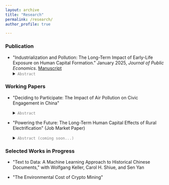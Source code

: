 ```yaml
---
layout: archive
title: "Research"
permalink: /research/
author_profile: true

---
```


### Publication
* "Industrialization and Pollution: The Long-Term Impact of Early-Life Exposure on Human Capital Formation." January 2025, *Journal of Public Economics*. [Manuscript](../files/IndustrialPollution_Manuscript.pdf) 
    <details><summary> <code style="color : gray">Abstract</code> </summary>  Air quality in developing countries is often much worse than in developed economies, yet evidence on the long-term human capital effects of air pollution in these settings is limited. This paper uses a cohort difference-in-differences approach to examine the impact of early-life exposure to air pollution during China's 1950s industrialization on human capital formation. It assumes that economic opportunities linked to industrial plants impact upwind and downwind counties similarly within a 30-mile radius. The results indicate that moving from the 25th to 75th percentile of exposure reduces children's education by approximately 0.11 years. This effect size is notably larger than the impacts of three other factors affecting educational attainment in both China and the United States.  </details>
    
### Working Papers
* "Deciding to Participate: The Impact of Air Pollution on Civic Engagement in China" 
    <details><summary> <code style="color : gray">Abstract</code> </summary> In the digital age, online engagement with government is increasingly common, yet the factors driving such civic activity remain poorly understood. This paper uses an instrumental variable (IV) strategy to examine whether air pollution influences online engagement with the government, measured by message volume on an official platform in China. I find that a 10 ug/m<sup>3</sup> increase in weekly average PM<sub>2.5</sub> results in a 15.9% surge in messages. During periods of higher pollution, people are more likely to voice complaints, seek assistance, make inquiries, and offer suggestions.  Three mechanisms help explain this response: (1) pollution shifts the perceived benefits of civic engagement, (2) it intensifies discontent linked to economic disparities, and (3) it heightens awareness of daily life problems. Sentiment analysis using large language models (LLMs) and dictionary-based tools shows that air pollution tends to worsen emotional well-being, consistent with existing literature, although the effect is statistically insignificant in most cases. Understanding these dynamics is crucial, as timely responses to public concerns can help prevent more serious outcomes.  </details>

* "Powering the Future: The Long-Term Human Capital Effects of Rural Electrification" (Job Market Paper)
   <details><summary> <code style="color : gray">Abstract (coming soon...)</code> </summary>   </details>

### Selected Works in Progress
* "Text to Data: A Machine Learning Approach to Historical Chinese Documents," with Wolfgang Keller, Carol H. Shiue, and Sen Yan

* "The Environmental Cost of Crypto Mining"





